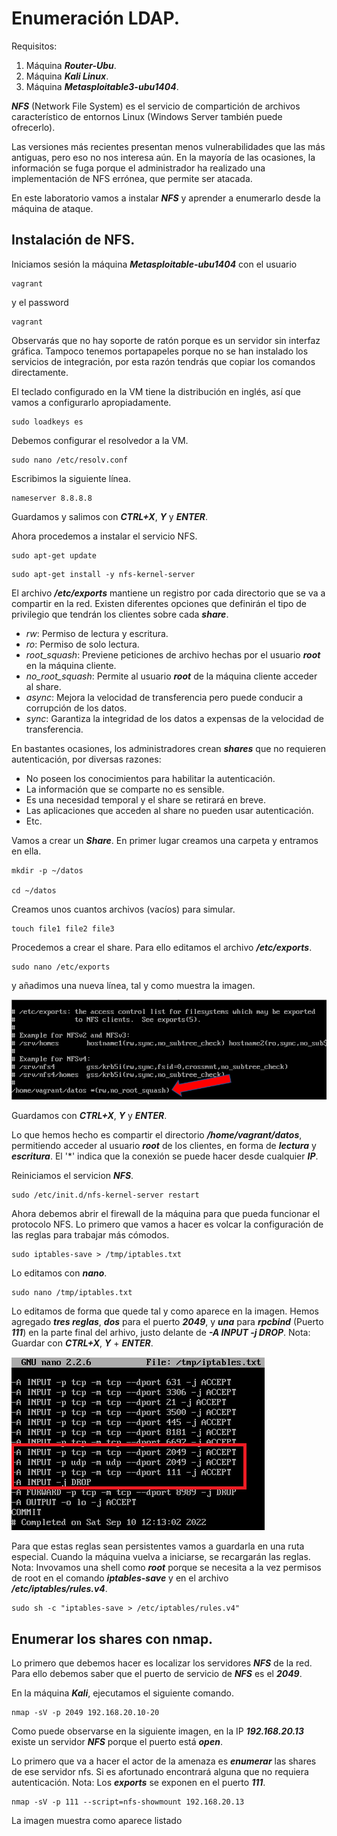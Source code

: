 # Enumeración LDAP.

Requisitos:
1. Máquina ***Router-Ubu***.
2. Máquina ***Kali Linux***.
3. Máquina ***Metasploitable3-ubu1404***.


***NFS*** (Network File System) es el servicio de compartición de archivos característico de entornos Linux (Windows Server también puede ofrecerlo).

Las versiones más recientes presentan menos vulnerabilidades que las más antiguas, pero eso no nos interesa aún. En la mayoría de las ocasiones, la información se fuga porque el administrador ha realizado una implementación de NFS errónea, que permite ser atacada.

En este laboratorio vamos a instalar ***NFS*** y aprender a enumerarlo desde la máquina de ataque.

## Instalación de NFS.

Iniciamos sesión la máquina ***Metasploitable-ubu1404*** con el usuario
```
vagrant
```

y el password
```
vagrant
```

Observarás que no hay soporte de ratón porque es un servidor sin interfaz gráfica. Tampoco tenemos portapapeles porque no se han instalado los servicios de integración, por esta razón tendrás que copiar los comandos directamente.

El teclado configurado en la VM tiene la distribución en inglés, así que vamos a configurarlo apropiadamente.
```
sudo loadkeys es
```

Debemos configurar el resolvedor a la VM.
```
sudo nano /etc/resolv.conf
```

Escribimos la siguiente línea.
```
nameserver 8.8.8.8
```

Guardamos y salimos con ***CTRL+X***, ***Y*** y ***ENTER***.

Ahora procedemos a instalar el servicio NFS.
```
sudo apt-get update
```
```
sudo apt-get install -y nfs-kernel-server
```

El archivo ***/etc/exports*** mantiene un registro por cada directorio que se va a compartir en la red. Existen diferentes opciones que definirán el tipo de privilegio que tendrán los clientes sobre cada ***share***.

* *rw*: Permiso de lectura y escritura.
* *ro*: Permiso de solo lectura.
* *root_squash*: Previene peticiones de archivo hechas por el usuario ***root*** en la máquina cliente.
* *no_root_squash*: Permite al usuario ***root*** de la máquina cliente acceder al share.
* *async*: Mejora la velocidad de transferencia pero puede conducir a corrupción de los datos.
* *sync*: Garantiza la integridad de los datos a expensas de la velocidad de transferencia.

En bastantes ocasiones, los administradores crean ***shares*** que no requieren autenticación, por diversas razones:

* No poseen los conocimientos para habilitar la autenticación.
* La información que se comparte no es sensible.
* Es una necesidad temporal y el share se retirará en breve.
* Las aplicaciones que acceden al share no pueden usar autenticación.
* Etc.

Vamos a crear un ***Share***. En primer lugar creamos una carpeta y entramos en ella.
```
mkdir -p ~/datos

cd ~/datos
```

Creamos unos cuantos archivos (vacíos) para simular.
```
touch file1 file2 file3
```

Procedemos a crear el share. Para ello editamos el archivo ***/etc/exports***.
```
sudo nano /etc/exports
```

y añadimos una nueva línea, tal y como muestra la imagen.

![Crear share](../img/lab-04-D/202209101204.png)

Guardamos con ***CTRL+X***, ***Y*** y ***ENTER***.

Lo que hemos hecho es compartir el directorio ***/home/vagrant/datos***, permitiendo acceder al usuario ***root*** de los clientes, en forma de ***lectura*** y ***escritura***. El '*' indica que la conexión se puede hacer desde cualquier ***IP***.

Reiniciamos el servicion ***NFS***.
```
sudo /etc/init.d/nfs-kernel-server restart
```

Ahora debemos abrir el firewall de la máquina para que pueda funcionar el protocolo NFS. Lo primero que vamos a hacer es volcar la configuración de las reglas para trabajar más cómodos.
```
sudo iptables-save > /tmp/iptables.txt
```

Lo editamos con ***nano***.
```
sudo nano /tmp/iptables.txt
```

Lo editamos de forma que quede tal y como aparece en la imagen. Hemos agregado ***tres reglas***, ***dos*** para el puerto ***2049***, y ***una*** para ***rpcbind*** (Puerto ***111***) en la parte final del arhivo, justo delante de ***-A INPUT -j DROP***.
Nota: Guardar con ***CTRL+X***, ***Y*** + ***ENTER***.

![Reglas NFS iptables](../img/lab-04-D/202209101358.png)

Para que estas reglas sean persistentes vamos a guardarla en una ruta especial. Cuando la máquina vuelva a iniciarse, se recargarán las reglas.
Nota: Invovamos una shell como ***root*** porque se necesita a la vez permisos de root en el comando ***iptables-save*** y en el archivo ***/etc/iptables/rules.v4***.

```
sudo sh -c "iptables-save > /etc/iptables/rules.v4"
```


## Enumerar los shares con nmap.

Lo primero que debemos hacer es localizar los servidores ***NFS*** de la red. Para ello debemos saber que el puerto de servicio de ***NFS*** es el ***2049***.

En la máquina ***Kali***, ejecutamos el siguiente comando.
```
nmap -sV -p 2049 192.168.20.10-20
```

Como puede observarse en la siguiente imagen, en la IP ***192.168.20.13*** existe un servidor ***NFS*** porque el puerto está ***open***.

Lo primero que va a hacer el actor de la amenaza es ***enumerar*** las shares de ese servidor nfs. Si es afortunado encontrará alguna que no requiera autenticación.
Nota: Los ***exports*** se exponen en el puerto ***111***.
```
nmap -sV -p 111 --script=nfs-showmount 192.168.20.13
```

La imagen muestra como aparece listado 